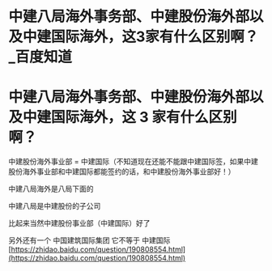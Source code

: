 # 中建八局海外事务部、中建股份海外部以及中建国际海外，这3家有什么区别啊？_百度知道
# 中建八局海外事务部、中建股份海外部以及中建国际海外，这 3 家有什么区别啊？

中建股份海外事业部 = 中建国际（不知道现在还能不能跟中建国际签，如果中建股份海外事业部和中建国际都能签约的话，和中建股份海外事业部好！）  

中建八局海外是八局下面的  

中建八局是中建股份的子公司  

比起来当然中建股份事业部（中建国际）好了  

另外还有一个 中国建筑国际集团 它不等于 中建国际 
 [https://zhidao.baidu.com/question/190808554.html](https://zhidao.baidu.com/question/190808554.html)
